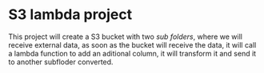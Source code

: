 # S3 lambda project
This project will create a S3 bucket with two _sub folders_, where we will receive external data, as soon as the bucket will receive the data, it will call a lambda function to add an aditional column, it will transform it and send it to another subfloder converted.